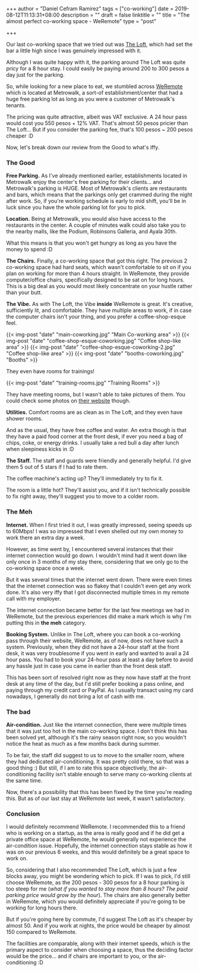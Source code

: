 +++
author = "Daniel Cefram Ramirez"
tags = ["co-working"]
date = 2019-08-12T11:13:31+08:00
description = ""
draft = false
linktitle = ""
title = "The almost perfect co-working space - WeRemote"
type = "post"

+++

Our last co-working space that we tried out was [The Loft](https://blog.danielcefram.com/co-working-at-the-loft/), which had set the bar a little high since I was genuinely impressed with it.

Although I was quite happy with it, the parking around The Loft was quite pricy for a 8 hour stay. I could easily be paying around 200 to 300 pesos a day just for the parking.

So, while looking for a new place to eat, we stumbled across [WeRemote](https://weremote.com) which is located at Metrowalk, a sort-of establishment/center that had a huge free parking lot as long as you were a customer of Metrowalk's tenants.

The pricing was quite attractive, albeit was VAT exclusive. A 24 hour pass would cost you 550 pesos + 12% VAT. That's almost 50 pesos pricier than The Loft... But if you consider the parking fee, that's 100 pesos ~ 200 pesos cheaper :D

Now, let's break down our review from the Good to what's iffy.

### The Good

**Free Parking.** As I've already mentioned earlier, establishments located in Metrowalk enjoy the center's free parking for their clients... and Metrowalk's parking is HUGE. Most of Metrowalk's clients are restaurants and bars, which means that the parkings only get crammed during the night after work. So, if you're working schedule is early to mid shift, you'll be in luck since you have the whole parking lot for you to pick.

**Location.** Being at Metrowalk, you would also have access to the restaurants in the center. A couple of minutes walk could also take you to the nearby malls, like the Podium, Robinsons Galleria, and Ayala 30th.

What this means is that you won't get hungry as long as you have the money to spend :D

**The Chairs.** Finally, a co-working space that got this right. The previous 2 co-working space had hard seats, which wasn't comfortable to sit on if you plan on working for more than 4 hours straight. In WeRemote, they provide computer/office chairs, specifically designed to be sat on for long hours. This is a big deal as you would most likely concentrate on your hustle rather than your butt.

**The Vibe.** As with The Loft, the Vibe **inside** WeRemote is great. It's creative, sufficiently lit, and comfortable. They have multiple areas to work, if in case the computer chairs isn't your thing, and you prefer a coffee-shop-esque feel.

{{< img-post "date" "main-coworking.jpg" "Main Co-working area" >}}
{{< img-post "date" "coffee-shop-esque-coworking.jpg" "Coffee shop-like area" >}}
{{< img-post "date" "coffee-shop-esque-coworking-2.jpg" "Coffee shop-like area" >}}
{{< img-post "date" "booths-coworking.jpg" "Booths" >}}

They even have rooms for trainings!

{{< img-post "date" "training-rooms.jpg" "Training Rooms" >}}

They have meeting rooms, but I wasn't able to take pictures of them. You could check some photos on [their website](https://weremote.com/amazing-amenities/) though.

**Utilities.** Comfort rooms are as clean as in The Loft, and they even have shower rooms.

And as the usual, they have free coffee and water. An extra though is that they have a paid food corner at the front desk, if ever you need a bag of chips, coke, or energy drinks. I usually take a red bull a day after lunch when sleepiness kicks in :D

**The Staff.** The staff and guards were friendly and generally helpful. I'd give them 5 out of 5 stars if I had to rate them.

The coffee machine's acting up? They'll immediately try to fix it.

The room is a little hot? They'll assist you, and if it isn't technically possible to fix right away, they'll suggest you to move to a colder room.

### The Meh

**Internet.** When I first tried it out, I was greatly impressed, seeing speeds up to 60Mbps! I was so impressed that I even shelled out my own money to work there an extra day a week.

However, as time went by, I encountered several instances that their internet connection would go down. I wouldn't mind had it went down like only once in 3 months of my stay there, considering that we only go to the co-working space once a week.

But it was several times that the internet went down. There were even times that the internet connection was so flakey that I couldn't even get any work done. It's also very iffy that I got disconnected multiple times in my remote call with my employer.

The internet connection became better for the last few meetings we had in WeRemote, but the previous experiences did make a mark which is why I'm putting this in **the meh** category.

**Booking System.** Unlike in The Loft, where you can book a co-working pass through their website, WeRemote, as of now, does not have such a system. Previously, when they did not have a 24-hour staff at the front desk, it was very troublesome if you went in early and wanted to avail a 24 hour pass. You had to book your 24-hour pass at least a day before to avoid any hassle just in case you came in earlier than the front desk staff.

This has been sort of resolved right now as they now have staff at the front desk at any time of the day, but I'd still prefer booking a pass online, and paying through my credit card or PayPal. As I usually transact using my card nowadays, I generally do not bring a lot of cash with me.

### The bad

**Air-condition.** Just like the internet connection, there were multiple times that it was just too hot in the main co-working space. I don't think this has been solved yet, although it's the rainy season right now, so you wouldn't notice the heat as much as a few months back during summer.

To be fair, the staff did suggest to us to move to the smaller room, where they had dedicated air-conditioning. It was pretty cold there, so that was a good thing :) But still, if I am to rate this space objectively, the air-conditioning facility isn't stable enough to serve many co-working clients at the same time.

Now, there's a possibility that this has been fixed by the time you're reading this. But as of our last stay at WeRemote last week, it wasn't satisfactory.

### Conclusion

I would definitely recommend WeRemote. I recommended this to a friend who is working on a startup, as the area is really good and if he did get a private office space at WeRemote, he would generally not experience the air-condition issue. Hopefully, the internet connection stays stable as how it was on our previous 6 weeks, and this would definitely be a great space to work on.

So, considering that I also recommended The Loft, which is just a few blocks away, you might be wondering which to pick. If I was to pick, I'd still choose WeRemote, as the 200 pesos - 300 pesos for a 8 hour parking is too steep for me (_what if you wanted to stay more than 8 hours? The paid parking price would grow by the hour_). The chairs are also generally better in WeRemote, which you would definitely appreciate if you're going to be working for long hours there.

But if you're going here by commute, I'd suggest The Loft as it's cheaper by almost 50. And if you work at nights, the price would be cheaper by almost 150 compared to WeRemote.

The facilities are comparable, along with their internet speeds, which is the primary aspect to consider when choosing a space, thus the deciding factor would be the price... and if chairs are important to you, or the air-conditioning :D
